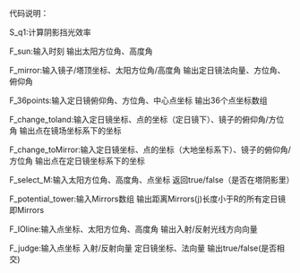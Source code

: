 代码说明：

S_q1:计算阴影挡光效率

F_sun:输入时刻 输出太阳方位角、高度角

F_mirror:输入镜子/塔顶坐标、太阳方位角/高度角 输出定日镜法向量、方位角、俯仰角

F_36points:输入定日镜俯仰角、方位角、中心点坐标 输出36个点坐标数组

F_change_toland:输入定日镜坐标、点的坐标（定日镜下）、镜子的俯仰角/方位角 输出点在镜场坐标系下的坐标

F_change_toMirror:输入定日镜坐标、点的坐标（大地坐标系下）、镜子的俯仰角/方位角 输出点在定日镜坐标系下的坐标

F_select_M:输入太阳方位角、高度角、点坐标 返回true/false（是否在塔阴影里）

F_potential_tower:输入Mirrors数组 输出距离Mirrors(j)长度小于R的所有定日镜 即Mirrors

F_IOline:输入点坐标、太阳方位角、高度角 输出入射/反射光线方向向量

F_judge:输入点坐标 入射/反射向量 定日镜坐标、法向量 输出true/false(是否相交)
